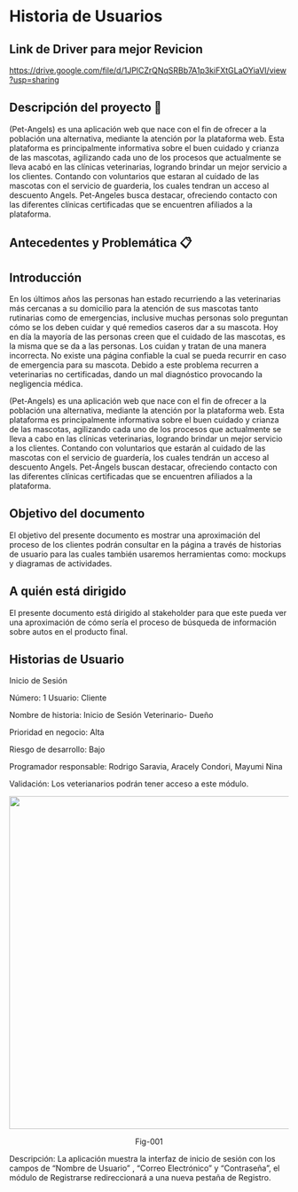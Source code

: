 # Historia de Usuarios
## Link de Driver para mejor Revicion
https://drive.google.com/file/d/1JPlCZrQNqSRBb7A1p3kiFXtGLaOYiaVI/view?usp=sharing

## Descripción del proyecto 🚀

(Pet-Angels) es una aplicación web que nace con el fin de ofrecer a la población una alternativa, mediante la atención por la plataforma web.
Esta plataforma es principalmente informativa sobre el buen cuidado y crianza de las mascotas, agilizando cada uno de los procesos que actualmente se lleva acabó en las clínicas veterinarias, logrando brindar un mejor servicio a los clientes. Contando con voluntarios que estaran al cuidado de las mascotas con el servicio de guarderia, los cuales tendran un acceso al descuento Angels.
Pet-Angeles busca destacar, ofreciendo contacto con las diferentes clínicas certificadas que se encuentren afiliados a la plataforma.

## Antecedentes y Problemática 📋

## Introducción
En los últimos años las personas han estado recurriendo a las veterinarias más cercanas a su domicilio para la atención de sus mascotas tanto rutinarias como de emergencias, inclusive muchas personas solo preguntan cómo se los deben cuidar y qué remedios caseros dar a su mascota. Hoy en día la mayoría de las personas creen que el cuidado de las mascotas, es la misma que se da a las personas. Los cuidan y tratan de una manera incorrecta. No existe una página confiable la cual se pueda recurrir en caso de emergencia para su mascota. Debido a este problema recurren a veterinarias no certificadas, dando un mal diagnóstico provocando la negligencia médica.

(Pet-Angels) es una aplicación web que nace con el fin de ofrecer a la población una alternativa, mediante la atención por la plataforma web. Esta plataforma es principalmente informativa sobre el buen cuidado y crianza de las mascotas, agilizando cada uno de los procesos que actualmente se lleva a cabo en las clínicas veterinarias, logrando brindar un mejor servicio a los clientes. Contando con voluntarios que estarán al cuidado de las mascotas con el servicio de guardería, los cuales tendrán un acceso al descuento Angels. Pet-Ángels buscan destacar, ofreciendo contacto con las diferentes clínicas certificadas que se encuentren afiliados a la plataforma.
 
## Objetivo del documento
El objetivo del presente documento es mostrar una aproximación del proceso de los clientes podrán consultar en la página a través de historias de usuario para las cuales también usaremos herramientas como: mockups y diagramas de actividades.

## A quién está dirigido
El presente documento está dirigido al stakeholder para que este pueda ver una aproximación de cómo sería el proceso de búsqueda de información sobre autos en el producto final.

## Historias de Usuario
Inicio de Sesión 

Número: 1
Usuario: Cliente

Nombre de historia: Inicio de Sesión Veterinario- Dueño

Prioridad en negocio: Alta

Riesgo de desarrollo: Bajo

Programador responsable: Rodrigo Saravia, Aracely Condori, Mayumi Nina

Validación: Los veterianarios podrán tener acceso a este módulo.


<p align="center"><img src="https://share.balsamiq.com/c/pzpHzTPfa7NsMetXuHgE5x.png" width="600"></p>
<p align="center">Fig-001</p>
Descripción:  La aplicación muestra la interfaz de inicio de sesión con los campos de “Nombre de Usuario” ,  “Correo Electrónico” y “Contraseña”, el módulo de Registrarse redireccionará a una nueva pestaña de Registro.


